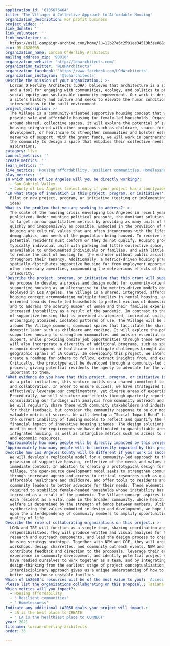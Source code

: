 ```yaml
---
application_id: '6105676464'
title: 'The Village: A Collective Approach to Affordable Housing'
organization_description: For profit business
project_video: ''
link_donate: ''
link_volunteer: ''
link_newsletter: >-
  https://us11.campaign-archive.com/home/?u=12b27a6c2591ee34510b3ae88&id=2ae2dc4ce7
ein: 95-4828005
organization_name: Lorcan O'Herlihy Architects
mailing_address_zip: '90016'
organization_website: 'http://loharchitects.com/'
organization_twitter: '@LOHArchitects'
organization_facebook: 'https://www.facebook.com/LOHArchitects'
organization_instagram: '@loharchitects'
Describe the mission of your organization.: >-
  Lorcan O’Herlihy Architects (LOHA) believes that architecture is a social act
  and a tool for engaging with communities, ecology, and politics to promote
  social equity and sustainable community empowerment. Our work is derived from
  a site’s history and culture and seeks to elevate the human condition through
  interventions in the built environment.
project_description: >-
  The Village is a community-oriented supportive housing concept that will
  provide safe and affordable housing for female-led households. Organized
  around shared, collective spaces, it will explore the potential of supportive
  housing integrated with other programs such as childcare, spaces for economic
  development, or healthcare to strengthen communities and bolster essential
  networks of support. With the grant funds, we will work in partnership with
  the community to design a space that embodies their collective needs and
  aspirations.
category: live
connect_metrics: ''
create_metrics: ''
learn_metrics: ''
live_metrics: 'Housing affordability, Resilient communities, Homelessness'
play_metrics: ''
In which areas of Los Angeles will you be directly working?:
  - San Gabriel Valley
  - County of Los Angeles (select only if your project has a countywide benefit)
'In what stage of innovation is this project, program, or initiative?': >-
  Pilot or new project, program, or initiative (testing or implementing a new
  idea)
What is the problem that you are seeking to address?: >-
  The scale of the housing crisis enveloping Los Angeles in recent years is well
  publicized. Under mounting political pressure, the dominant solution has been
  to target narrow quantitative metrics by providing as many units of housing as
  quickly and inexpensively as possible. Embodied in the provision of this
  housing are cultural values that are often incongruous with the lifestyle,
  demographics, and needs of the population being housed. To receive assistance,
  potential residents must conform or they do not qualify. Housing provided is
  typically individual units with parking and little collective space,
  unavailable to undocumented individuals or families, and with little ability
  to reduce the cost of housing for the end-user without public assistance
  throughout their tenancy. Additionally, a metrics-driven housing practice
  spatially distributes supportive housing far from employment opportunities and
  other necessary amenities, compounding the deleterious effects of housing
  insecurity.
'Describe the project, program, or initiative that this grant will support to address the problem identified.': >-
  We propose to develop a process and design model for community-oriented
  supportive housing as an alternative to the metrics-driven models commonly
  deployed in Los Angeles. The Village is a shared, integrated, affordable
  housing concept accommodating multiple families in rental housing, and will be
  oriented towards female-led households to protect victims of domestic violence
  and to address the soaring number of women and their families experiencing
  increased instability as a result of the pandemic. In contrast to the majority
  of supportive housing that is provided as atomized, individual units,
  encouraging atomized, isolated patterns of use, The Village will be oriented
  around The Village commons, communal spaces that facilitate the sharing of
  domestic labor such as childcare and cooking. It will explore the potential of
  supportive housing to strengthen communities and bolster essential networks of
  support, while providing onsite job opportunities through these networks. It
  will also incorporate a diversity of additional programs, such as spaces for
  economic development or healthcare to mitigate challenges brought about by the
  geographic sprawl of LA County. In developing this project, we intend to
  create a roadmap for others to follow, extract insights from, and expand upon.
  Critically, the prototype will be developed through a community-led design
  process, giving potential residents the agency to advocate for the values most
  important to them.
'What evidence do you have that this project, program, or initiative is or will be successful, and how will you define and measure success?': >-
  As a pilot initiative, this venture builds on a shared commitment to research
  and collaboration. In order to ensure success, we have strategized to most
  effectively leverage our complimentary, yet diverse areas of expertise.
  Procedurally, we will structure our efforts through quarterly reports
  consolidating our findings with analysis from community outreach and design.
  We will regularly share these with community stakeholders and industry leaders
  for their feedback, but consider the community response to be our most
  valuable metric of success. We will develop a “Social Impact Bond” to address
  the current inability of funding models to reflect and quantify the long-term
  financial impact of innovative housing schemes. The design solutions will also
  need to meet the requirements we have delineated in quantifiable arenas in
  integrated housing, as well as intangible metrics such as access to community
  and economic resources.
'Approximately how many people will be directly impacted by this project, program, or initiative?': '150'
'Approximately how many people will be indirectly impacted by this project, program, or initiative?': '1000'
Describe how Los Angeles County will be different if your work is successful.: >-
  We will develop a replicable model for a community-led approach to the
  provision of supportive housing, reflective of the needs and values of its
  immediate context. In addition to creating a prototypical design for The
  Village, the open-source development model seeks to strengthen communities
  through increased agency and access to critical resources such as quality and
  affordable healthcare and childcare, and offer tools to residents and
  community leaders to better advocate for their needs. These elements are
  required to stabilize female-headed households whose instability has only
  increased as a result of the pandemic. The Village concept aspires to consider
  each resident as a vital node in the broader community, whose health and
  welfare is determined by the strength of bonds between members. Ultimately, by
  synthesizing the values embodied in design and development, we hope to build
  upon the interdependency of community members to amplify opportunities and
  quality of life.
Describe the role of collaborating organizations on this project.: >-
  LOHA and TBE will function as a single team, sharing coordination and design
  responsibilities. They will produce written and visual analyses for the
  research and outreach components, and lead the design process to create a new
  housing strategy prototype. Together with NEW and CCF, they will organize
  workshops, design charrettes, and community outreach events. NEW and CCF will
  contribute feedback and direction to the proposals, leverage their extensive
  experience in community development, and identify potential project sites. We
  have readied ourselves to work together as a team, and by integrating
  design-thinking from the earliest stage of project conceptualization, our
  interdisciplinary approach gives us a unique understanding of how to create a
  better way to house unstable families.
Which of LA2050’s resources will be of the most value to you?: 'Access to the LA2050 community,Hosting virtual events or gatherings'
Please list the organizations collaborating on this proposal.: Tatiana Bilbao Estudio New Economics for Women Cesar Chavez Foundation
Which metrics will you impact?:
  - Housing affordability
  - ' Resilient communities'
  - ' Homelessness'
Indicate any additional LA2050 goals your project will impact.:
  - LA is the best place to CREATE
  - ' LA is the healthiest place to CONNECT'
year: 2021
filename: lorcan-oherlihy-architects
order: 33

---
```

